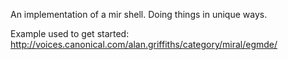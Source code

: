 An implementation of a mir shell. Doing things in unique ways.

Example used to get started:
http://voices.canonical.com/alan.griffiths/category/miral/egmde/
